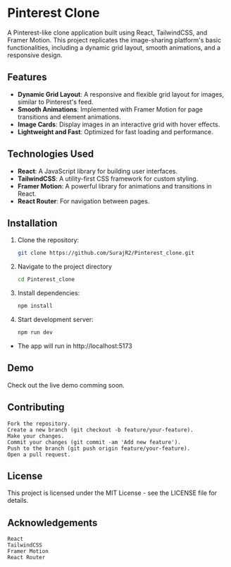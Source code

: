 # Pinterest Clone

A Pinterest-like clone application built using React, TailwindCSS, and Framer Motion. This project replicates the image-sharing platform's basic functionalities, including a dynamic grid layout, smooth animations, and a responsive design.

## Features

- **Dynamic Grid Layout**: A responsive and flexible grid layout for images, similar to Pinterest's feed.
- **Smooth Animations**: Implemented with Framer Motion for page transitions and element animations.
- **Image Cards**: Display images in an interactive grid with hover effects.
- **Lightweight and Fast**: Optimized for fast loading and performance.

## Technologies Used

- **React**: A JavaScript library for building user interfaces.
- **TailwindCSS**: A utility-first CSS framework for custom styling.
- **Framer Motion**: A powerful library for animations and transitions in React.
- **React Router**: For navigation between pages.

## Installation

1. Clone the repository:

   ```bash
   git clone https://github.com/SurajR2/Pinterest_clone.git
   ```

2. Navigate to the project directory

   ```bash
   cd Pinterest_clone
   ```

3. Install dependencies:
   ```bash
   npm install
   ```
4. Start development server:
   ```bash
   npm run dev
   ```

- The app will run in http://localhost:5173

## Demo

Check out the live demo comming soon.

## Contributing

    Fork the repository.
    Create a new branch (git checkout -b feature/your-feature).
    Make your changes.
    Commit your changes (git commit -am 'Add new feature').
    Push to the branch (git push origin feature/your-feature).
    Open a pull request.

## License

This project is licensed under the MIT License - see the LICENSE file for details.

## Acknowledgements

    React
    TailwindCSS
    Framer Motion
    React Router
